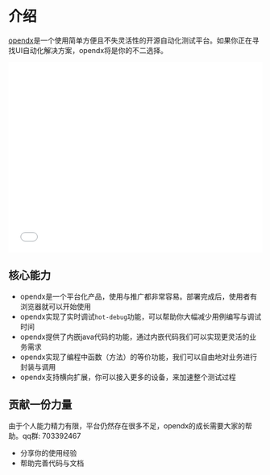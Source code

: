 # 介绍
[opendx](https://github.com/opendx)是一个使用简单方便且不失灵活性的开源自动化测试平台。如果你正在寻找UI自动化解决方案，opendx将是你的不二选择。

<img :src="$withBase('/assets/dx.png')" class="zoom">

<div style="position:relative;width:100%;height:0;padding-bottom:75%">
    <iframe
        style="position:absolute;width:100%;height:100%;left:0;top:0"
        src="//player.bilibili.com/player.html?aid=99109196&bvid=BV1t7411y7ho&cid=169186466&page=1&as_wide=1&&high_quality=1" 
        scrolling="no" border="0" frameborder="no" framespacing="0" allowfullscreen="true"
    >
    </iframe>
</div>

## 核心能力
* opendx是一个平台化产品，使用与推广都非常容易。部署完成后，使用者有浏览器就可以开始使用
* opendx实现了实时调试`hot-debug`功能，可以帮助你大幅减少用例编写与调试时间
* opendx提供了内嵌java代码的功能，通过内嵌代码我们可以实现更灵活的业务需求
* opendx实现了编程中函数（方法）的等价功能，我们可以自由地对业务进行封装与调用
* opendx支持横向扩展，你可以接入更多的设备，来加速整个测试过程

## 贡献一份力量
由于个人能力精力有限，平台仍然存在很多不足，opendx的成长需要大家的帮助。qq群: 703392467
* 分享你的使用经验
* 帮助完善代码与文档